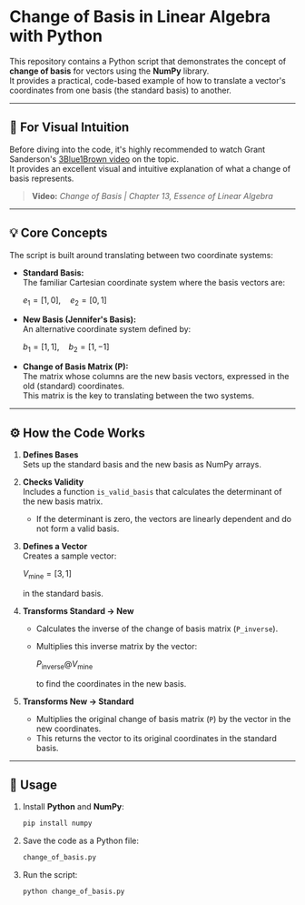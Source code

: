# Change of Basis in Linear Algebra with Python

This repository contains a Python script that demonstrates the concept of **change of basis** for vectors using the **NumPy** library.  
It provides a practical, code-based example of how to translate a vector's coordinates from one basis (the standard basis) to another.

---

## 🎥 For Visual Intuition

Before diving into the code, it's highly recommended to watch Grant Sanderson's [3Blue1Brown video](https://youtu.be/P2LTAUO1TdA) on the topic.  
It provides an excellent visual and intuitive explanation of what a change of basis represents.

> **Video:** *Change of Basis | Chapter 13, Essence of Linear Algebra*

---

## 💡 Core Concepts

The script is built around translating between two coordinate systems:

- **Standard Basis:**  
  The familiar Cartesian coordinate system where the basis vectors are:  

  $e_1 = [1, 0], \quad e_2 = [0, 1]$


- **New Basis (Jennifer's Basis):**  
  An alternative coordinate system defined by:  

  $b_1 = [1, 1], \quad b_2 = [1, -1]$


- **Change of Basis Matrix (P):**  
  The matrix whose columns are the new basis vectors, expressed in the old (standard) coordinates.  
  This matrix is the key to translating between the two systems.

---

## ⚙️ How the Code Works

1. **Defines Bases**  
   Sets up the standard basis and the new basis as NumPy arrays.

2. **Checks Validity**  
   Includes a function `is_valid_basis` that calculates the determinant of the new basis matrix.  
   - If the determinant is zero, the vectors are linearly dependent and do not form a valid basis.

3. **Defines a Vector**  
   Creates a sample vector:  
   
   $V_{\text{mine}} = [3, 1]$
   
   in the standard basis.

4. **Transforms Standard -> New**  
   - Calculates the inverse of the change of basis matrix (`P_inverse`).
   - Multiplies this inverse matrix by the vector:
     
     $P_{\text{inverse}} @ V_{\text{mine}}$
     
     to find the coordinates in the new basis.

5. **Transforms New -> Standard**  
   - Multiplies the original change of basis matrix (`P`) by the vector in the new coordinates.
   - This returns the vector to its original coordinates in the standard basis.

---

## 🚀 Usage

1. Install **Python** and **NumPy**:
   ```bash
   pip install numpy


2. Save the code as a Python file:
   ```python
   change_of_basis.py
    ```

3. Run the script:
    ```python
    python change_of_basis.py
    ```
